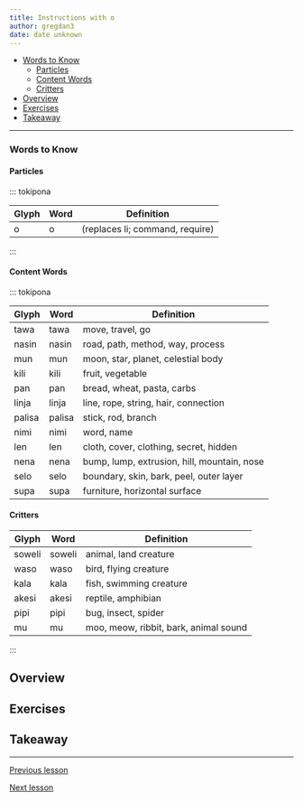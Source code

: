 ```yaml
---
title: Instructions with o
author: gregdan3
date: date unknown
---
```



<!-- toc -->

  - [Words to Know](#words-to-know)
    - [Particles](#particles)
    - [Content Words](#content-words)
    - [Critters](#critters)
- [Overview](#overview)
- [Exercises](#exercises)
- [Takeaway](#takeaway)

<!-- tocstop -->

---

### Words to Know

#### Particles

::: tokipona

| Glyph | Word | Definition                      |
| ----- | ---- | ------------------------------- |
| o     | o    | (replaces li; command, require) |

:::

#### Content Words

::: tokipona

| Glyph  | Word   | Definition                                  |
| ------ | ------ | ------------------------------------------- |
| tawa   | tawa   | move, travel, go                            |
| nasin  | nasin  | road, path, method, way, process            |
| mun    | mun    | moon, star, planet, celestial body          |
| kili   | kili   | fruit, vegetable                            |
| pan    | pan    | bread, wheat, pasta, carbs                  |
| linja  | linja  | line, rope, string, hair, connection        |
| palisa | palisa | stick, rod, branch                          |
| nimi   | nimi   | word, name                                  |
| len    | len    | cloth, cover, clothing, secret, hidden      |
| nena   | nena   | bump, lump, extrusion, hill, mountain, nose |
| selo   | selo   | boundary, skin, bark, peel, outer layer     |
| supa   | supa   | furniture, horizontal surface               |

#### Critters

| Glyph  | Word   | Definition                            |
| ------ | ------ | ------------------------------------- |
| soweli | soweli | animal, land creature                 |
| waso   | waso   | bird, flying creature                 |
| kala   | kala   | fish, swimming creature               |
| akesi  | akesi  | reptile, amphibian                    |
| pipi   | pipi   | bug, insect, spider                   |
| mu     | mu     | moo, meow, ribbit, bark, animal sound |

:::

## Overview

## Exercises

## Takeaway

---

[Previous lesson](./pre-predicates.html)

[Next lesson](./preps.html)

